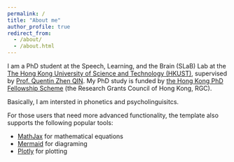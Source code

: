 ```yaml
---
permalink: /
title: "About me"
author_profile: true
redirect_from: 
  - /about/
  - /about.html
---
```



I am a PhD student at the Speech, Learning, and the Brain (SLaB) Lab at the [The Hong Kong University of Science and Technology (HKUST)](https://hkust.edu.hk/), supervised by [Prof. Quentin Zhen QIN](https://huma.hkust.edu.hk/people/quentin-z-qin). My PhD study is funded by [the Hong Kong PhD Fellowship Scheme](https://cerg1.ugc.edu.hk/hkpfs/index.html) (the Research Grants Council of Hong Kong, RGC).

Basically, I am intersted in phonetics and psycholinguisitcs.

For those users that need more advanced functionality, the template also supports the following popular tools:
- [MathJax](https://www.mathjax.org/) for mathematical equations
- [Mermaid](https://mermaid.js.org/) for diagraming
- [Plotly](https://plotly.com/javascript/) for plotting
